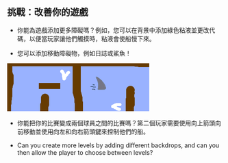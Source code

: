 ## 挑戰：改善你的遊戲

- 你能為遊戲添加更多障礙嗎？例如，您可以在背景中添加綠色粘液並更改代碼，以便當玩家讓他們觸摸時，粘液會使船慢下來。

- 您可以添加移動障礙物，例如日誌或鯊魚！

![截圖](images/boat-obstacles.png)

- 你能把你的比賽變成兩個球員之間的比賽嗎？第二個玩家需要使用向上箭頭向前移動並使用向左和向右箭頭鍵來控制他們的船。

- Can you create more levels by adding different backdrops, and can you then allow the player to choose between levels?